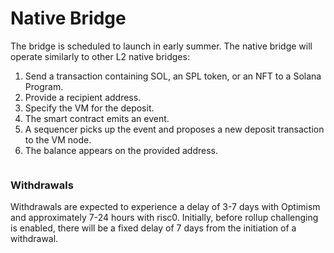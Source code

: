 # Native Bridge

The bridge is scheduled to launch in early summer. The native bridge will operate similarly to other L2 native bridges:

1. Send a transaction containing SOL, an SPL token, or an NFT to a Solana Program.
2. Provide a recipient address.
3. Specify the VM for the deposit.
4. The smart contract emits an event.
5. A sequencer picks up the event and proposes a new deposit transaction to the VM node.
6. The balance appears on the provided address.

<figure><img src="https://files.gitbook.com/v0/b/gitbook-x-prod.appspot.com/o/spaces%2FPBlZgx8D3RID7xEdotf8%2Fuploads%2Fxvyh5zsQyKU7wU9V32Ph%2FUntitled%20Diagram.drawio%20(4).svg?alt=media&#x26;token=4b91561b-b3a8-4459-a83f-c805d25714f1" alt=""><figcaption></figcaption></figure>

### Withdrawals <a href="#withdrawals" id="withdrawals"></a>

Withdrawals are expected to experience a delay of 3-7 days with Optimism and approximately 7-24 hours with risc0. Initially, before rollup challenging is enabled, there will be a fixed delay of 7 days from the initiation of a withdrawal.
